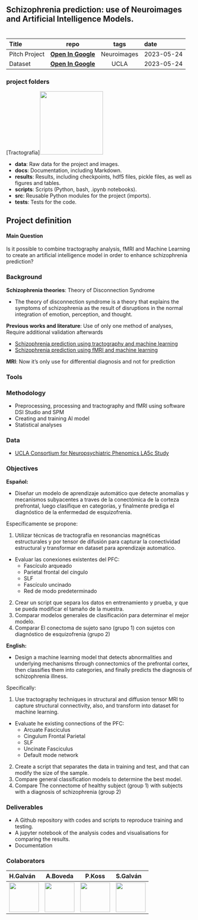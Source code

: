 
## Schizophrenia prediction: use of Neuroimages and Artificial Intelligence Models.



# 

| Title        | repo    | tags | date
|:--------------------|:--------------------:|:--------------------:|:--------------------
|Pitch Project  |[**Open In Google**](https://docs.google.com/presentation/d/e/2PACX-1vTdQtXpYau8WrRoniEIE87jnO-npG0ezAElcvfuzTdrlMxa3oVx3VcqvO2CIKgL5k8WTBNnvzXT3SGv/pub?start=false&loop=true&delayms=60000) | Neuroimages | 2023-05-24
| Dataset | [**Open In Google**](https://purl.stanford.edu/mg599hw5271)| UCLA | 2023-05-24

### project folders
[Tractografía]<img src="https://raw.githubusercontent.com/brainhack-school2023/hcgalvan_project/main/data/tractografia.png" width="170px;" alt=""/>

* **data**: Raw data for the project and images.
* **docs**: Documentation, including Markdown.
* **results**: Results, including checkpoints, hdf5 files, pickle files, as well as figures and tables.
* **scripts**: Scripts (Python, bash, .ipynb notebooks).
* **src**: Reusable Python modules for the project (imports).
* **tests**: Tests for the code.

## Project definition
#### Main Question
Is it possible to combine tractography analysis, fMRI and Machine Learning to create an artificial intelligence model in order to enhance schizophrenia prediction?



### Background
**Schizophrenia theories**: Theory of Disconnection Syndrome
* The theory of disconnection syndrome is a theory that explains the symptoms of schizophrenia as the result of disruptions in the normal integration of emotion, perception, and thought.

**Previous works and literature**: Use of only one method of analyses, Require additional validation afterwards
* [Schizophrenia prediction using tractography and machine learning](https://www.sciencedirect.com/science/article/pii/S1053811919303837)
* [Schizophrenia prediction using fMRI and machine learning](https://www.sciencedirect.com/science/article/pii/S1053811919303837)

**MRI**: Now it’s only use for differential diagnosis and not for prediction


### Tools


### Methodology
* Preprocessing, processing and tractography and fMRI
using software DSI Studio and SPM 
* Creating and training AI model
* Statistical analyses
### Data
* [UCLA Consortium for Neuropsychiatric Phenomics LA5c Study](https://purl.stanford.edu/mg599hw5271)
### Objectives
**Español:**
* Diseñar un modelo de aprendizaje automático que detecte anomalías y mecanismos subyacentes a traves de la conectómica de la corteza prefrontal, luego clasifique en categorías, y finalmente prediga el diagnóstico de la enfermedad de esquizofrenia.

Específicamente se propone:
1. Utilizar técnicas de tractografía en resonancias magnéticas  estructurales y por tensor de difusión para capturar la conectividad estructural y transformar en dataset para aprendizaje automatico.
* Evaluar las conexiones existentes del PFC:
   * Fascículo arqueado
   * Parietal frontal del cíngulo
   * SLF
   * Fascículo uncinado
   * Red de modo predeterminado
2. Crear un script que separa los datos en entrenamiento y prueba, y que se pueda modificar el tamaño de la muestra.
3. Comparar modelos generales de clasificación para determinar el mejor modelo.
4. Comparar El conectoma de sujeto sano (grupo 1) con sujetos con diagnóstico de esquizofrenia (grupo 2)

**English:**
* Design a machine learning model that detects abnormalities and underlying mechanisms through connectomics of the prefrontal cortex, then classifies them into categories, and finally predicts the diagnosis of schizophrenia illness.

Specifically:
1. Use tractography techniques in structural and diffusion tensor MRI to capture structural connectivity, also, and transform into dataset for machine learning.
* Evaluate he existing connections of the PFC:
   * Arcuate Fasciculus
   * Cingulum Frontal Parietal
   * SLF
   * Uncinate Fasciculus
   * Default mode network
2. Create a script that separates the data in training and test, and that can modify the size of the sample.
3. Compare general classification models to determine the best model.
4. Compare The connectome of healthy subject (group 1) with subjects with a diagnosis of schizophrenia (group 2)


### Deliverables
* A Github repository with codes and scripts to reproduce training and testing.
* A jupyter notebook of the analysis codes and visualisations for comparing the results.
* Documentation

### Colaborators

|H.Galván|A.Boveda|P.Koss|S.Galván|
|:--------------------|:--------------------:|:--------------------:|:--------------------
|<a href="https://github.com/hcgalvan"><img src="https://avatars.githubusercontent.com/hcgalvan" width="80px;" alt=""/>|<a href="https://github.com/agustinabl"><img src="https://avatars.githubusercontent.com/agustinabl" width="80px;" alt=""/>|<a href="https://github.com/pablokoss"><img src="https://avatars.githubusercontent.com/pablokoss" width="80px;" alt=""/>|<a href="https://github.com/dseba9"><img src="https://avatars.githubusercontent.com/dseba9" width="80px;" alt=""/>|
   
